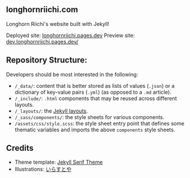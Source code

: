 ## longhornriichi.com

Longhorn Riichi's website built with Jekyll!

Deployed site: [longhornriichi.pages.dev](https://longhornriichi.pages.dev/)
Preview site: [dev.longhornriichi.pages.dev/](http://dev.longhornriichi.pages.dev/)

## Repository Structure:
Developers should be most interested in the following:
- `/_data/`: content that is better stored as lists of values (`.json`) or a dictionary of key-value pairs (`.yml`) (as opposed to a `.md` article).
- `/_include/`: `.html` components that may be reused across different layouts.
- `/_layouts/`: the [Jekyll layouts](https://jekyllrb.com/docs/step-by-step/04-layouts/).
- `/_sass/components/`: the style sheets for various components.
- `/assets/css/style.scss`: the style sheet entry point that defines some thematic variables and imports the above `components` style sheets.

## Credits
- Theme template: [Jekyll Serif Theme](https://github.com/zerostaticthemes/jekyll-serif-theme)
- Illustrations: [いらすとや](https://www.irasutoya.com/)
